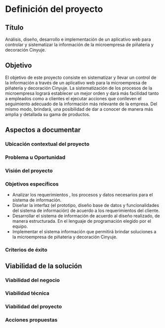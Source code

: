 # Definición del proyecto

## Título

Análisis, diseño, desarrollo e implementación de un aplicativo web para controlar y sistematizar la información de la microempresa de piñateria y decoración Cinyuje.


## Objetivo

El objetivo de este proyecto consiste en sistematizar y llevar un control de la información a través de un aplicativo web para la microempresa de piñatería y decoración Cinyuje. 
La sistematización de los procesos de la microempresa logrará establecer un mejor orden y dará más facilidad tanto a empleados como a clientes el ejecutar acciones que conlleven el seguimiento adecuado de la información más relevante de la empresa. Del mismo modo, brindará, una posibilidad de dar a conocer de manera más amplia y detallada su gama de productos.   


## Aspectos a documentar




### Ubicación contextual del proyecto






### Problema u Oportunidad






### Visión del proyecto






### Objetivos específicos


- Analizar los requerimientos , los procesos y datos necesarios para el sistema de información.
- Diseñar la interfaz (el prototipo, diseño base de datos y funcionalidades del sistema de información) de acuerdo a los requerimientos del cliente.
- Desarrollar el sistema de información de acuerdo al diseño realizado, de manera estructurada. En el lenguaje de programación elegido por el equipo. 
- Implementar el sistema información que permitirá brindar soluciones a la microempresa de piñateria y decoración Cinyuje. 

### Criterios de éxito



## Viabilidad de la solución

### Viabilidad del negocio



### Viabilidad técnica



### Viabilidad del proyecto


### Acciones propuestas